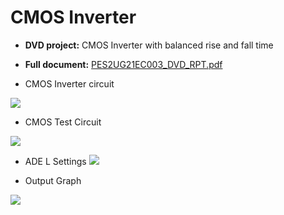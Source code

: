 # CMOS Inverter

- **DVD project:** CMOS Inverter with balanced rise and fall time
- **Full document:** [PES2UG21EC003_DVD_RPT.pdf](PES2UG21EC003_DVD_RPT.pdf)

- CMOS Inverter circuit

![](CMOS_Circuit.png)

- CMOS Test Circuit

![](CMOS_Test_Circuit.png)

- ADE L Settings
![](ADEL.png)

- Output Graph

![](FINAL_GRAPH.jpg)